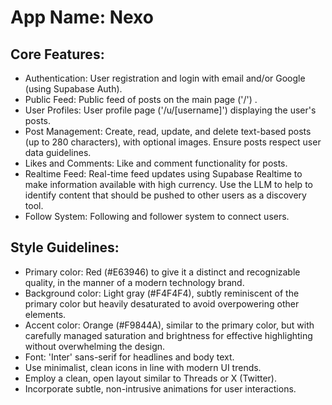 # **App Name**: Nexo

## Core Features:

- Authentication: User registration and login with email and/or Google (using Supabase Auth).
- Public Feed: Public feed of posts on the main page ('/') .
- User Profiles: User profile page ('/u/[username]') displaying the user's posts.
- Post Management: Create, read, update, and delete text-based posts (up to 280 characters), with optional images. Ensure posts respect user data guidelines.
- Likes and Comments: Like and comment functionality for posts.
- Realtime Feed: Real-time feed updates using Supabase Realtime to make information available with high currency. Use the LLM to help to identify content that should be pushed to other users as a discovery tool.
- Follow System: Following and follower system to connect users.

## Style Guidelines:

- Primary color: Red (#E63946) to give it a distinct and recognizable quality, in the manner of a modern technology brand.
- Background color: Light gray (#F4F4F4), subtly reminiscent of the primary color but heavily desaturated to avoid overpowering other elements.
- Accent color: Orange (#F9844A), similar to the primary color, but with carefully managed saturation and brightness for effective highlighting without overwhelming the design.
- Font: 'Inter' sans-serif for headlines and body text.
- Use minimalist, clean icons in line with modern UI trends.
- Employ a clean, open layout similar to Threads or X (Twitter).
- Incorporate subtle, non-intrusive animations for user interactions.
